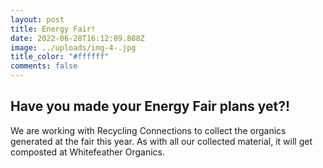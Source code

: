 ```yaml
---
layout: post
title: Energy Fair!
date: 2022-06-28T16:12:09.888Z
image: ../uploads/img-4-.jpg
title_color: "#ffffff"
comments: false
---
```

## Have you made your Energy Fair plans yet?!

We are working with Recycling Connections to collect the organics generated at the fair this year. As with all our collected material, it will get composted at Whitefeather Organics.